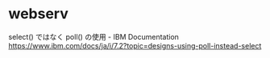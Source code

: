 # webserv

select() ではなく poll() の使用 - IBM Documentation
https://www.ibm.com/docs/ja/i/7.2?topic=designs-using-poll-instead-select